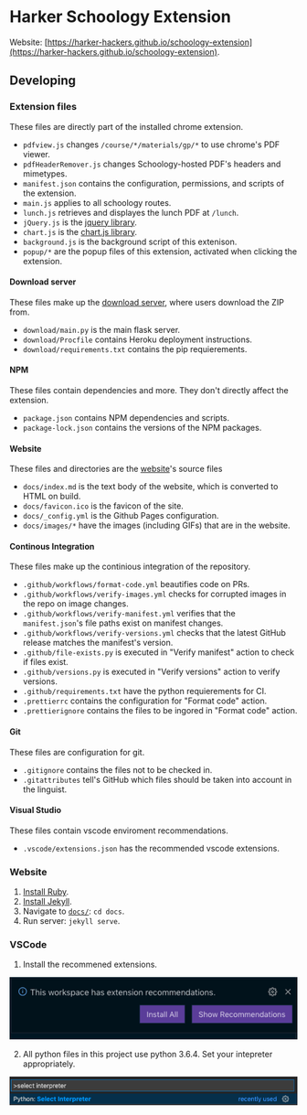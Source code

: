 # Harker Schoology Extension

Website: [https://harker-hackers.github.io/schoology-extension](https://harker-hackers.github.io/schoology-extension).

## Developing

### Extension files

These files are directly part of the installed chrome extension.

-   `pdfview.js` changes `/course/*/materials/gp/*` to use chrome's PDF viewer.
-   `pdfHeaderRemover.js` changes Schoology-hosted PDF's headers and mimetypes.
-   `manifest.json` contains the configuration, permissions, and scripts of the extension.
-   `main.js` applies to all schoology routes.
-   `lunch.js` retrieves and displayes the lunch PDF at `/lunch`.
-   `jQuery.js` is the [jquery library](https://jquery.com).
-   `chart.js` is the [chart.js library](https://www.chartjs.org).
-   `background.js` is the background script of this extenison.
-   `popup/*` are the popup files of this extension, activated when clicking the extension.

#### Download server

These files make up the [download server](http://schoology-extension.herokuapp.com/), where users download the ZIP from.

-   `download/main.py` is the main flask server.
-   `download/Procfile` contains Heroku deployment instructions.
-   `download/requirements.txt` contains the pip requierements.

#### NPM

These files contain dependencies and more. They don't directly affect the extension.

-   `package.json` contains NPM dependencies and scripts.
-   `package-lock.json` contains the versions of the NPM packages.

#### Website

These files and directories are the [website](https://harker-hackers.github.io/schoology-extension)'s source files

-   `docs/index.md` is the text body of the website, which is converted to HTML on build.
-   `docs/favicon.ico` is the favicon of the site.
-   `docs/_config.yml` is the Github Pages configuration.
-   `docs/images/*` have the images (including GIFs) that are in the website.

#### Continous Integration

These files make up the continious integration of the repository.

-   `.github/workflows/format-code.yml` beautifies code on PRs.
-   `.github/workflows/verify-images.yml` checks for corrupted images in the repo on image changes.
-   `.github/workflows/verify-manifest.yml` verifies that the `manifest.json`'s file paths exist on manifest changes.
-   `.github/workflows/verify-versions.yml` checks that the latest GitHub release matches the manifest's version.
-   `.github/file-exists.py` is executed in "Verify manifest" action to check if files exist.
-   `.github/versions.py` is executed in "Verify versions" action to verify versions.
-   `.github/requirements.txt` have the python requierements for CI.
-   `.prettierrc` contains the configuration for "Format code" action.
-   `.prettierignore` contains the files to be ingored in "Format code" action.

#### Git

These files are configuration for git.

-   `.gitignore` contains the files not to be checked in.
-   `.gitattributes` tell's GitHub which files should be taken into account in the linguist.

#### Visual Studio

These files contain vscode enviroment recommendations.

-   `.vscode/extensions.json` has the recommended vscode extensions.

### Website
1. [Install Ruby](https://www.ruby-lang.org/en/documentation/installation/).
2. [Install Jekyll](https://jekyllrb.com/docs/installation/).
3. Navigate to [`docs/`](docs): `cd docs`.
4. Run server: `jekyll serve`.

### VSCode
1. Install the recommened extensions.

![](images/recommended-extensions.png)

2. All python files in this project use python 3.6.4. Set your intepreter appropriately.

![](images/interpreter.png)